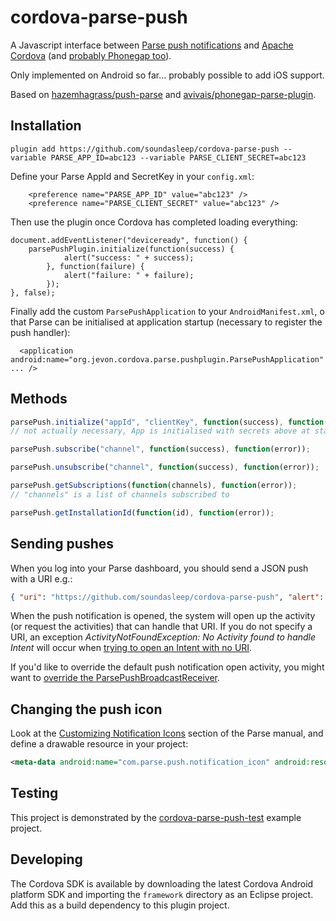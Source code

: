# cordova-parse-push

A Javascript interface between [Parse push notifications](https://www.parse.com/apps/quickstart?onboard=#parse_push/android/new) and [Apache Cordova](http://cordova.apache.org/) (and [probably Phonegap too](http://stackoverflow.com/questions/18174511/is-there-a-difference-between-phonegap-and-cordova-commands)).

Only implemented on Android so far... probably possible to add iOS support.

Based on [hazemhagrass/push-parse](https://github.com/hazemhagrass/push-parse) and [avivais/phonegap-parse-plugin](https://github.com/avivais/phonegap-parse-plugin).

## Installation

```
plugin add https://github.com/soundasleep/cordova-parse-push --variable PARSE_APP_ID=abc123 --variable PARSE_CLIENT_SECRET=abc123
```

Define your Parse AppId and SecretKey in your ``config.xml``:

```
	<preference name="PARSE_APP_ID" value="abc123" />
	<preference name="PARSE_CLIENT_SECRET" value="abc123" />
```

Then use the plugin once Cordova has completed loading everything:

```
document.addEventListener("deviceready", function() {
	parsePushPlugin.initialize(function(success) { 
			alert("success: " + success);
		}, function(failure) {
			alert("failure: " + failure);
		});
}, false);
```

Finally add the custom `ParsePushApplication` to your `AndroidManifest.xml`, 
o that Parse can be initialised at application startup (necessary to register the push handler):

```
  <application android:name="org.jevon.cordova.parse.pushplugin.ParsePushApplication" ... /> 
```

## Methods

```javascript
parsePush.initialize("appId", "clientKey", function(success), function(error));
// not actually necessary, App is initialised with secrets above at startup

parsePush.subscribe("channel", function(success), function(error));

parsePush.unsubscribe("channel", function(success), function(error));

parsePush.getSubscriptions(function(channels), function(error));
// "channels" is a list of channels subscribed to

parsePush.getInstallationId(function(id), function(error));
```

## Sending pushes

When you log into your Parse dashboard, you should send a JSON push with a URI e.g.:

```json
{ "uri": "https://github.com/soundasleep/cordova-parse-push", "alert": "This is a push notification", "title": "cordova-parse-push" }
```

When the push notification is opened, the system will open up the activity (or request the activities) 
that can handle that URI. If you do not specify a URI, an exception 
_ActivityNotFoundException: No Activity found to handle Intent_ will occur when 
[trying to open an Intent with no URI](http://stackoverflow.com/questions/26154855/exception-when-opening-parse-push-notification).

If you'd like to override the default push notification open activity, you might want to 
[override the ParsePushBroadcastReceiver](http://stackoverflow.com/questions/26154855/exception-when-opening-parse-push-notification).

## Changing the push icon

Look at the [Customizing Notification Icons](https://parse.com/docs/push_guide#top/Android) 
section of the Parse manual, and define a drawable resource in your project:

```xml
<meta-data android:name="com.parse.push.notification_icon" android:resource="@drawable/push_icon"/>
``` 

## Testing

This project is demonstrated by the [cordova-parse-push-test](https://github.com/soundasleep/cordova-parse-push-test) example project.

## Developing

The Cordova SDK is available by downloading the latest Cordova Android platform SDK and importing the 
`framework` directory as an Eclipse project. Add this as a build dependency to this plugin project.

